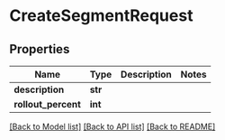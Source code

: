 # CreateSegmentRequest

## Properties
Name | Type | Description | Notes
------------ | ------------- | ------------- | -------------
**description** | **str** |  | 
**rollout_percent** | **int** |  | 

[[Back to Model list]](../README.md#documentation-for-models) [[Back to API list]](../README.md#documentation-for-api-endpoints) [[Back to README]](../README.md)


